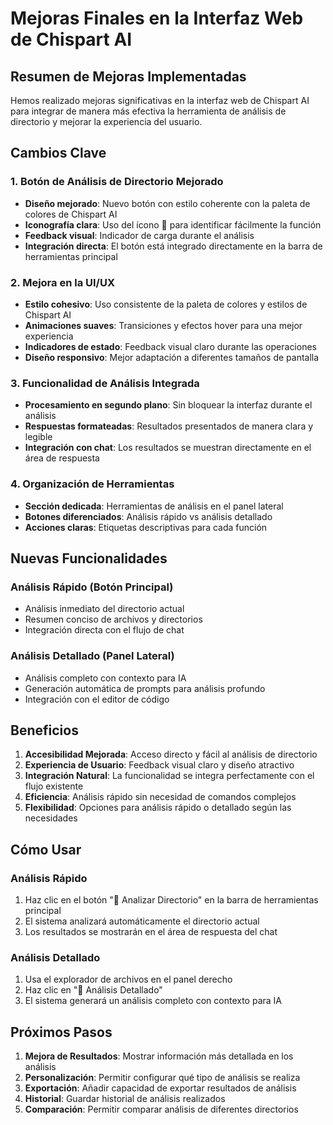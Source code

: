 # Mejoras Finales en la Interfaz Web de Chispart AI

## Resumen de Mejoras Implementadas

Hemos realizado mejoras significativas en la interfaz web de Chispart AI para integrar de manera más efectiva la herramienta de análisis de directorio y mejorar la experiencia del usuario.

## Cambios Clave

### 1. Botón de Análisis de Directorio Mejorado
- **Diseño mejorado**: Nuevo botón con estilo coherente con la paleta de colores de Chispart AI
- **Iconografía clara**: Uso del ícono 📁 para identificar fácilmente la función
- **Feedback visual**: Indicador de carga durante el análisis
- **Integración directa**: El botón está integrado directamente en la barra de herramientas principal

### 2. Mejora en la UI/UX
- **Estilo cohesivo**: Uso consistente de la paleta de colores y estilos de Chispart AI
- **Animaciones suaves**: Transiciones y efectos hover para una mejor experiencia
- **Indicadores de estado**: Feedback visual claro durante las operaciones
- **Diseño responsivo**: Mejor adaptación a diferentes tamaños de pantalla

### 3. Funcionalidad de Análisis Integrada
- **Procesamiento en segundo plano**: Sin bloquear la interfaz durante el análisis
- **Respuestas formateadas**: Resultados presentados de manera clara y legible
- **Integración con chat**: Los resultados se muestran directamente en el área de respuesta

### 4. Organización de Herramientas
- **Sección dedicada**: Herramientas de análisis en el panel lateral
- **Botones diferenciados**: Análisis rápido vs análisis detallado
- **Acciones claras**: Etiquetas descriptivas para cada función

## Nuevas Funcionalidades

### Análisis Rápido (Botón Principal)
- Análisis inmediato del directorio actual
- Resumen conciso de archivos y directorios
- Integración directa con el flujo de chat

### Análisis Detallado (Panel Lateral)
- Análisis completo con contexto para IA
- Generación automática de prompts para análisis profundo
- Integración con el editor de código

## Beneficios

1. **Accesibilidad Mejorada**: Acceso directo y fácil al análisis de directorio
2. **Experiencia de Usuario**: Feedback visual claro y diseño atractivo
3. **Integración Natural**: La funcionalidad se integra perfectamente con el flujo existente
4. **Eficiencia**: Análisis rápido sin necesidad de comandos complejos
5. **Flexibilidad**: Opciones para análisis rápido o detallado según las necesidades

## Cómo Usar

### Análisis Rápido
1. Haz clic en el botón "📁 Analizar Directorio" en la barra de herramientas principal
2. El sistema analizará automáticamente el directorio actual
3. Los resultados se mostrarán en el área de respuesta del chat

### Análisis Detallado
1. Usa el explorador de archivos en el panel derecho
2. Haz clic en "🧠 Análisis Detallado"
3. El sistema generará un análisis completo con contexto para IA

## Próximos Pasos

1. **Mejora de Resultados**: Mostrar información más detallada en los análisis
2. **Personalización**: Permitir configurar qué tipo de análisis se realiza
3. **Exportación**: Añadir capacidad de exportar resultados de análisis
4. **Historial**: Guardar historial de análisis realizados
5. **Comparación**: Permitir comparar análisis de diferentes directorios